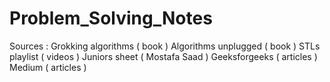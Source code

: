 # Problem_Solving_Notes
Sources :
Grokking algorithms ( book )
Algorithms unplugged ( book )
STLs playlist ( videos )
Juniors sheet ( Mostafa Saad )
Geeksforgeeks ( articles )
Medium ( articles )